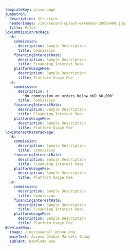 ```yaml
---
templateKey: price-page
jumbotron:
  description: Structure
  headerImage: /img/second-splash-extended-2000x400.jpg
  title: Price
lowCommissionPackage:
  hk:
    commission:
      description: Sample Description
      title: Commission
    financingInterestRate:
      description: Sample Description
      title: Financing Interest Rate
    platformUsageFee:
      description: Sample Description
      title: Platform Usage Fee
  us:
    commission:
      description: |
        "No commission on orders below HKD 60,000"
      title: Commission
    financingInterestRate:
      description: Sample Description
      title: Financing Interest Rate
    platformUsageFee:
      description: Sample Description
      title: Platform Usage Fee
lowInterestRatePackage:
  hk:
    commission:
      description: Sample Description
      title: Commission
    financingInterestRate:
      description: Sample Description
      title: Financing Interest Rate
    platformUsageFee:
      description: Sample Description
      title: Platform Usage Fee
  us:
    commission:
      description: Sample Description
      title: Commission
    financingInterestRate:
      description: Sample Description
      title: Financing Interest Rate
    platformUsageFee:
      description: Sample Description
      title: Platform Usage Fee
downloadNow:
  image: /img/snowball-phone.png
  mainText: Access Global Markets Today
  subText: Download now
---
```



